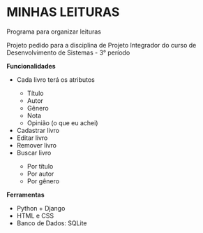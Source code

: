 <h1><strong>MINHAS LEITURAS</strong></h1>

<p>Programa para organizar leituras</p>

<p>Projeto pedido para a disciplina de Projeto Integrador do curso de Desenvolvimento de Sistemas - 3° período</p>

<p><strong>Funcionalidades</strong></p>
<ul>
 <li>Cada livro terá os atributos</li>
 <ul>
  <li>Título</li>
  <li>Autor</li>
  <li>Gênero</li>
  <li>Nota</li>
  <li>Opinião (o que eu achei)</li>
 </ul>
 <li>Cadastrar livro</li>
 <li>Editar livro</li>
 <li>Remover livro</li>
 <li>Buscar livro</li>
 <ul>
  <li>Por título</li>
  <li>Por autor</li>
  <li>Por gênero</li>
 </ul>
</ul>

<p><strong>Ferramentas</strong></p>
<ul>
 <li>Python + Django</li>
 <li>HTML e CSS</li>
 <li>Banco de Dados: SQLite</li>
 </ul>
